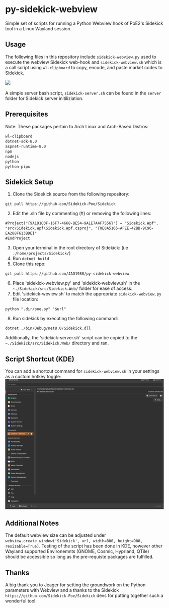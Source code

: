 # py-sidekick-webview
Simple set of scripts for running a Python Webview hook of PoE2's Sidekick tool in a Linux Wayland session.

## Usage
The following files in this repository include `sidekick-webview.py` used to execute the webview Sidekick web-hook and `sidekick-webview.sh` which is a call script using `wl-clipboard` to copy, encode, and paste market codes to Sidekick.

![](https://github.com/JAO1988/py-sidekick-webview/blob/main/images/sidekick-webview.gif)

A simple server bash script, `sidekick-server.sh` can be found in the `server` folder for Sidekick server initiliziation.

## Prerequisites
Note: These packages pertain to Arch Linux and Arch-Based Distros:
```
wl-clipboard
dotnet-sdk-8.0
aspnet-runtime-8.0
npm
nodejs
python
python-pipx
```

## Sidekick Setup
1. Clone the Sidekick source from the following repository:
```
git pull https://github.com/Sidekick-Poe/Sidekick
```
2. Edit the .sln file by commenting (#) or removing the following lines:
```
#Project("{9A19103F-16F7-4668-BE54-9A1E7A4F7556}") = "Sidekick.Wpf", "src\Sidekick.Wpf\Sidekick.Wpf.csproj", "{0E8A5165-AFEE-42BB-9C96-EA288F613BDE}"
#EndProject
```
3. Open your terminal in the root directory of Sidekick: (i.e `./home/projects/Sidekick/`)
4. Run `dotnet build`
5. Clone this repo:
```
git pull https://github.com/JAO1988/py-sidekick-webview
```
6. Place 'sidekick-webview.py' and 'sidekick-webview.sh' in the `~./Sidekick/src/Sidekick.Web/` folder for ease of access.
7. Edit 'sidekick-weview.sh' to match the appropriate `sidekick-webview.py` file location:
```
python ".dir/poe.py" "$url"
```
8. Run sidekick by executing the following command:
```
dotnet ./bin/Debug/net8.0/Sidekick.dll
```
Additionally, the 'sidekick-server.sh' script can be copied to the `~./Sidekick/src/Sidekick.Web/` directory and ran.

## Script Shortcut (KDE)
You can add a shortcut command for `sidekick-webview.sh` in your settings as a custom hotkey toggle:
![](https://github.com/JAO1988/py-sidekick-webview/blob/main/images/kde-shortcut.png)


## Additional Notes
The default webview size can be adjusted under `webview.create_window('Sidekick', url, width=800, height=900, resizable=True)`. 
Testing of the script has been done in KDE, however other Wayland supported Environemnts (GNOME, Cosmic, Hyprland, QTile) should be accessible so long as the pre-requiste packages are fulfilled.

## Thanks
A big thank you to Jeager for setting the groundwork on the Python parameters with Webview and a thanks to the Sidekick `https://github.com/Sidekick-Poe/Sidekick` devs for putting together such a wonderful tool.
